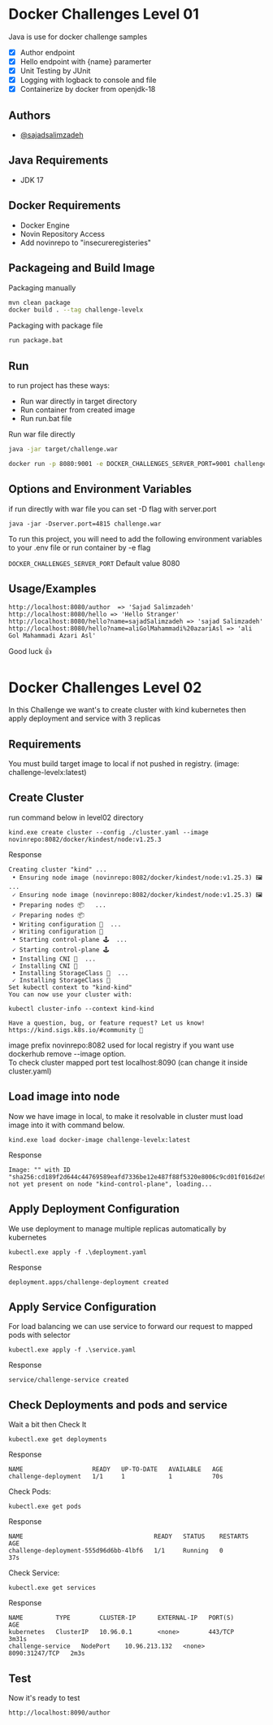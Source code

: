 
# Docker Challenges Level 01

Java is use for docker challenge samples

- [x]  Author endpoint
- [x]  Hello endpoint with {name} paramerter
- [x]  Unit Testing by JUnit
- [x]  Logging with logback to console and file
- [x]  Containerize by docker from openjdk-18

## Authors

- [@sajadsalimzadeh](https://www.github.com/sajadsalimzadeh)


## Java Requirements
- JDK 17

## Docker Requirements

- Docker Engine
- Novin Repository Access
- Add novinrepo to "insecureregisteries"

## Packageing and Build Image

Packaging manually

```bash
mvn clean package
docker build . --tag challenge-levelx
```

Packaging with package file
```bash
run package.bat
```

## Run
to run project has these ways:
- Run war directly in target directory
- Run container from created image
- Run run.bat file

Run war file directly
```bash
java -jar target/challenge.war
```

```bash
docker run -p 8080:9001 -e DOCKER_CHALLENGES_SERVER_PORT=9001 challenge-levelx
```
## Options and Environment Variables

if run directly with war file you can set -D flag with server.port
```
java -jar -Dserver.port=4815 challenge.war
```

To run this project, you will need to add the following environment variables to your .env file or run container by -e flag

`DOCKER_CHALLENGES_SERVER_PORT` Default value 8080


## Usage/Examples


```
http://localhost:8080/author  => 'Sajad Salimzadeh'
http://localhost:8080/hello => 'Hello Stranger'
http://localhost:8080/hello?name=sajadSalimzadeh => 'sajad Salimzadeh'
http://localhost:8080/hello?name=aliGolMahammadi%20azariAsl => 'ali Gol Mahammadi Azari Asl'
```
Good luck 👍

# Docker Challenges Level 02
In this Challenge we want's to create cluster with kind kubernetes then apply deployment and service with 3 replicas

## Requirements
You must build target image to local if not pushed in registry. (image: challenge-levelx:latest) 

## Create Cluster
run command below in level02 directory
```
kind.exe create cluster --config ./cluster.yaml --image novinrepo:8082/docker/kindest/node:v1.25.3
```
Response
```
Creating cluster "kind" ...
 • Ensuring node image (novinrepo:8082/docker/kindest/node:v1.25.3) 🖼  ...
 ✓ Ensuring node image (novinrepo:8082/docker/kindest/node:v1.25.3) 🖼
 • Preparing nodes 📦   ...
 ✓ Preparing nodes 📦 
 • Writing configuration 📜  ...
 ✓ Writing configuration 📜
 • Starting control-plane 🕹️  ...
 ✓ Starting control-plane 🕹️
 • Installing CNI 🔌  ...
 ✓ Installing CNI 🔌
 • Installing StorageClass 💾  ...
 ✓ Installing StorageClass 💾
Set kubectl context to "kind-kind"
You can now use your cluster with:

kubectl cluster-info --context kind-kind

Have a question, bug, or feature request? Let us know! https://kind.sigs.k8s.io/#community 🙂
```
image prefix novinrepo:8082 used for local registry if you want use dockerhub remove --image option.  
To check cluster mapped port test localhost:8090 (can change it inside cluster.yaml)

## Load image into node
Now we have image in local, to make it resolvable in cluster must load image into it with command below.
```
kind.exe load docker-image challenge-levelx:latest
```
Response
```
Image: "" with ID "sha256:cd189f2d644c44769589eafd7336be12e487f88f5320e8006c9cd01f016d2e91" not yet present on node "kind-control-plane", loading...
```

## Apply Deployment Configuration
We use deployment to manage multiple replicas automatically by kubernetes
```
kubectl.exe apply -f .\deployment.yaml
```
Response
```
deployment.apps/challenge-deployment created
```

## Apply Service Configuration
For load balancing we can use service to forward our request to mapped pods with selector
```
kubectl.exe apply -f .\service.yaml
```
Response
```
service/challenge-service created
```

## Check Deployments and pods and service
Wait a bit then Check It
```
kubectl.exe get deployments
```
Response
```
NAME                   READY   UP-TO-DATE   AVAILABLE   AGE
challenge-deployment   1/1     1            1           70s
```
Check Pods:
```
kubectl.exe get pods
```
Response
```
NAME                                    READY   STATUS    RESTARTS   AGE
challenge-deployment-555d96d6bb-4lbf6   1/1     Running   0          37s
```
Check Service:
```
kubectl.exe get services
```
Response
```
NAME         TYPE        CLUSTER-IP      EXTERNAL-IP   PORT(S)          AGE
kubernetes   ClusterIP   10.96.0.1       <none>        443/TCP          3m31s
challenge-service   NodePort    10.96.213.132   <none>        8090:31247/TCP   2m3s
```

## Test
Now it's ready to test
```
http://localhost:8090/author
```